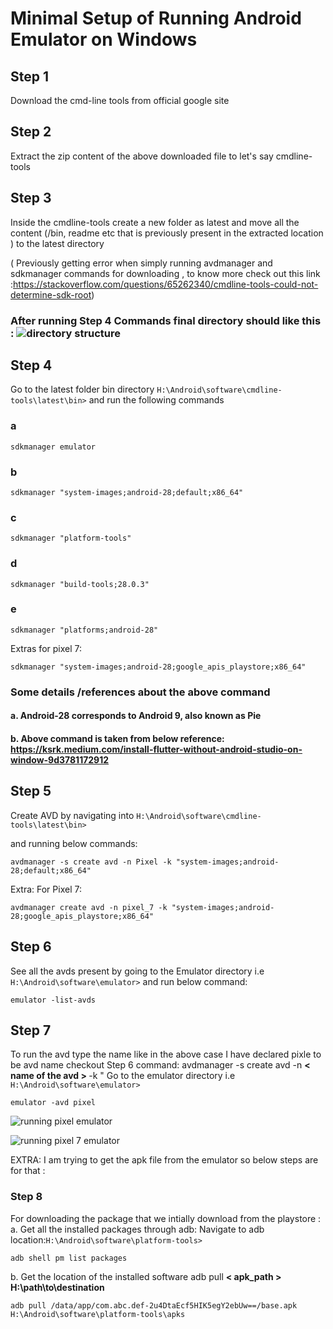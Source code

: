 # Minimal Setup of Running Android Emulator on Windows

## Step 1

 Download the cmd-line tools from official google site

## Step 2

 Extract the zip content of the above downloaded file to let's say cmdline-tools

## Step 3

 Inside the cmdline-tools create a new folder as latest and move all the content (/bin, readme etc that is previously present in the extracted location ) to the latest directory

( Previously getting error when simply running avdmanager and sdkmanager commands for downloading , to know more check out this link :<https://stackoverflow.com/questions/65262340/cmdline-tools-could-not-determine-sdk-root>)

### After running Step 4 Commands final directory should like this : ![directory structure](./img/Folder%20Directory.png)

## Step 4

 Go to the latest folder bin directory ```H:\Android\software\cmdline-tools\latest\bin>``` and run the following commands

### a

 ```
 sdkmanager emulator
 ```

### b

```
sdkmanager "system-images;android-28;default;x86_64"
```

### c

```
sdkmanager "platform-tools"
```

### d

```
sdkmanager "build-tools;28.0.3"
```

### e

```
sdkmanager "platforms;android-28"
```

Extras for pixel 7:

```
sdkmanager "system-images;android-28;google_apis_playstore;x86_64"
```

### Some details /references about the above command

#### a. Android-28 corresponds to **Android 9**, also known as **Pie**

#### b. Above command is taken from below reference: <https://ksrk.medium.com/install-flutter-without-android-studio-on-window-9d3781172912>

## Step 5

 Create AVD by navigating into ```H:\Android\software\cmdline-tools\latest\bin>```

 and running below commands:

```
avdmanager -s create avd -n Pixel -k "system-images;android-28;default;x86_64"
```

Extra: For Pixel 7:

```
avdmanager create avd -n pixel_7 -k "system-images;android-28;google_apis_playstore;x86_64"
```

## Step 6

 See all the avds present by going to the Emulator directory i.e ```H:\Android\software\emulator>```
and run below command:

```
emulator -list-avds
```

## Step 7

 To run the avd type the name like in the above case I have declared pixle to be avd name checkout Step 6 command: avdmanager -s create avd -n <b> &lt; name of the avd &gt;  </b> -k "
Go to the emulator directory i.e ```H:\Android\software\emulator>```

```
emulator -avd pixel
```

![running pixel emulator](./img/pixel-device.png)

![running pixel 7 emulator](./img/pixel_7.png)

EXTRA: I am trying to get the apk file from the emulator so below steps are for that :

### Step 8

For downloading the package that we intially download from the playstore :
a. Get all the installed packages through adb:
Navigate to adb location:```H:\Android\software\platform-tools>```

```
adb shell pm list packages
```

b. Get the location of the installed software
adb pull <b> &lt; apk_path &gt; H:\path\to\destination </b>

```
adb pull /data/app/com.abc.def-2u4DtaEcf5HIK5egY2ebUw==/base.apk H:\Android\software\platform-tools\apks
```

